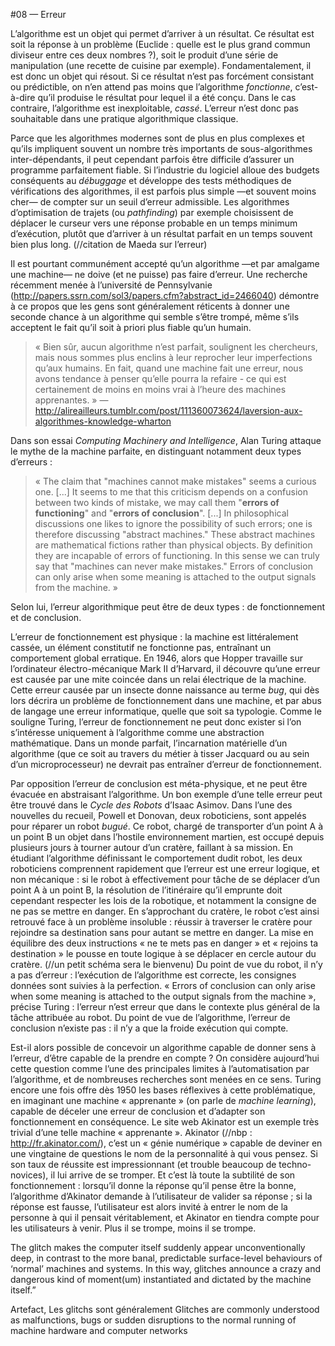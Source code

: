 #08 — Erreur

L’algorithme est un objet qui permet d’arriver à un résultat. Ce résultat est soit la réponse à un problème (Euclide : quelle est le plus grand commun diviseur entre ces deux nombres ?), soit le produit d’une série de manipulation (une recette de cuisine par exemple). Fondamentalement, il est donc un objet qui résout.
Si ce résultat n’est pas forcément consistant ou prédictible, on n’en attend pas moins que l’algorithme *fonctionne*, c’est-à-dire qu’il produise le résultat pour lequel il a été conçu. Dans le cas contraire, l’algorithme est inexploitable, *cassé*.
L’erreur n’est donc pas souhaitable dans une pratique algorithmique classique.

Parce que les algorithmes modernes sont de plus en plus complexes et qu’ils impliquent souvent un nombre très importants de sous-algorithmes inter-dépendants, il peut cependant parfois être difficile d’assurer un programme parfaitement fiable. Si l’industrie du logiciel alloue des budgets conséquents au *débuggage* et développe des tests méthodiques de vérifications des algorithmes, il est parfois plus simple —et souvent moins cher— de compter sur un seuil d’erreur admissible. Les algorithmes d’optimisation de trajets (ou *pathfinding*) par exemple choisissent de déplacer le curseur vers une réponse probable en un temps minimum d’exécution, plutôt que  d’arriver à un résultat parfait en un temps souvent bien plus long. 
(//citation de Maeda sur l’erreur)

Il est pourtant communément accepté qu’un algorithme —et par amalgame une machine— ne doive (et ne puisse) pas faire d’erreur. Une recherche récemment menée à l’université de Pennsylvanie (http://papers.ssrn.com/sol3/papers.cfm?abstract_id=2466040) démontre à ce propos que les gens sont généralement réticents à donner une seconde chance à un algorithme qui semble s’être trompé, même s’ils acceptent le fait qu’il soit à priori plus fiable qu’un humain.
> « Bien sûr, aucun algorithme n’est parfait, soulignent les chercheurs, mais nous sommes plus enclins à leur reprocher leur imperfections qu’aux humains. En fait, quand une machine fait une erreur, nous avons tendance à penser qu’elle pourra la refaire - ce qui est certainement de moins en moins vrai à l’heure des machines apprenantes. » —http://alireailleurs.tumblr.com/post/111360073624/laversion-aux-algorithmes-knowledge-wharton

Dans son essai *Computing Machinery and Intelligence*, Alan Turing attaque le mythe de la machine parfaite, en distinguant notamment deux types d’erreurs : 
> « The claim that "machines cannot make mistakes" seems a curious one. [...] It seems to me that this criticism depends on a confusion between two kinds of mistake, we may call them "**errors of functioning**" and "**errors of conclusion**".
> [...] In philosophical discussions one likes to ignore the possibility of such errors; one is therefore discussing "abstract machines." These abstract machines are mathematical fictions rather than physical objects. By definition they are incapable of errors of functioning. In this sense we can truly say that "machines can never make mistakes." Errors of conclusion can only arise when some meaning is attached to the output signals from the machine. »

Selon lui, l’erreur algorithmique peut être de deux types : de fonctionnement et de conclusion.

L’erreur de fonctionnement est physique : la machine est littéralement cassée, un élément constitutif ne fonctionne pas, entraînant un comportement global erratique. En 1946, alors que Hopper travaille sur l’ordinateur électro-mécanique Mark II d’Harvard, il découvre qu’une erreur est causée par une mite coincée dans un relai électrique de la machine. Cette erreur causée par un insecte donne naissance au terme *bug*, qui dès lors décrira un problème de fonctionnement dans une machine, et par abus de langage une erreur informatique, quelle que soit sa typologie.
Comme le souligne Turing, l’erreur de fonctionnement ne peut donc exister si l’on s’intéresse uniquement à l’algorithme comme une abstraction mathématique. Dans un monde parfait, l’incarnation matérielle d’un algorithme (que ce soit au travers du métier à tisser Jacquard ou au sein d’un microprocesseur) ne devrait pas entraîner d’erreur de fonctionnement.

Par opposition l’erreur de conclusion est méta-physique, et ne peut être évacuée en abstraisant l’algorithme. Un bon exemple d’une telle erreur peut être trouvé dans le *Cycle des Robots* d’Isaac Asimov. Dans l’une des nouvelles du recueil, Powell et Donovan, deux roboticiens, sont appelés pour réparer un robot *bugué*. Ce robot, chargé de transporter d’un point A à un point B un objet dans l’hostile environnement martien, est occupé depuis plusieurs jours à tourner autour d’un cratère, faillant à sa mission. En étudiant l’algorithme définissant le comportement dudit robot, les deux roboticiens comprennent rapidement que l’erreur est une erreur logique, et non mécanique : si le robot à effectivement pour tâche de se déplacer d’un point A à un point B, la résolution de l’itinéraire qu’il emprunte doit cependant respecter les lois de la robotique, et notamment la consigne de ne pas se mettre en danger. En s’approchant du cratère, le robot c’est ainsi retrouvé face à un problème insoluble : réussir à traverser le cratère pour rejoindre sa destination sans pour autant se mettre en danger. La mise en équilibre des deux instructions « ne te mets pas en danger » et « rejoins ta destination » le pousse en toute logique à se déplacer en cercle autour du cratère. (//un petit schéma sera le bienvenu)
Du point de vue du robot, il n’y a pas d’erreur : l’exécution de l’algorithme est correcte, les consignes données sont suivies à la perfection. « Errors of conclusion can only arise when some meaning is attached to the output signals from the machine », précise Turing : l’erreur n’est erreur que dans le contexte plus général de la tâche attribuée au robot. Du point de vue de l’algorithme, l’erreur de conclusion n’existe pas : il n’y a que la froide exécution qui compte.

Est-il alors possible de concevoir un algorithme capable de donner sens à l’erreur, d’être capable de la prendre en compte ? On considère aujourd’hui cette question comme l’une des principales limites à l’automatisation par l’algorithme, et de nombreuses recherches sont menées en ce sens. Turing encore une fois offre dès 1950 les bases réflexives à cette problématique, en imaginant une machine « apprenante » (on parle de *machine learning*), capable de déceler une erreur de conclusion et d’adapter son fonctionnement en conséquence. 
Le site web Akinator est un exemple très trivial d’une telle machine « apprenante ». Akinator (//nbp : http://fr.akinator.com/), c’est un « génie numérique » capable de deviner en une vingtaine de questions le nom de la personnalité à qui vous pensez. Si son taux de réussite est impressionnant (et trouble beaucoup de techno-novices), il lui arrive de se tromper. Et c’est là toute la subtilité de son fonctionnement : lorsqu’il donne la réponse qu’il pense être la bonne, l’algorithme d’Akinator demande à l’utilisateur de valider sa réponse ; si la réponse est fausse, l’utilisateur est alors invité à entrer le nom de la personne à qui il pensait véritablement, et Akinator en tiendra compte pour les utilisateurs à venir. Plus il se trompe, moins il se trompe.

The glitch makes the computer itself suddenly appear unconventionally deep, in contrast to the more banal, predictable surface-level behaviours of ‘normal’ machines and systems. In this way, glitches announce a crazy and dangerous kind of moment(um) instantiated and dictated by the machine itself.”

Artefact, 
Les glitchs sont généralement 
Glitches are commonly understood as malfunctions, bugs or sudden disruptions to the normal running of machine hardware and computer networks